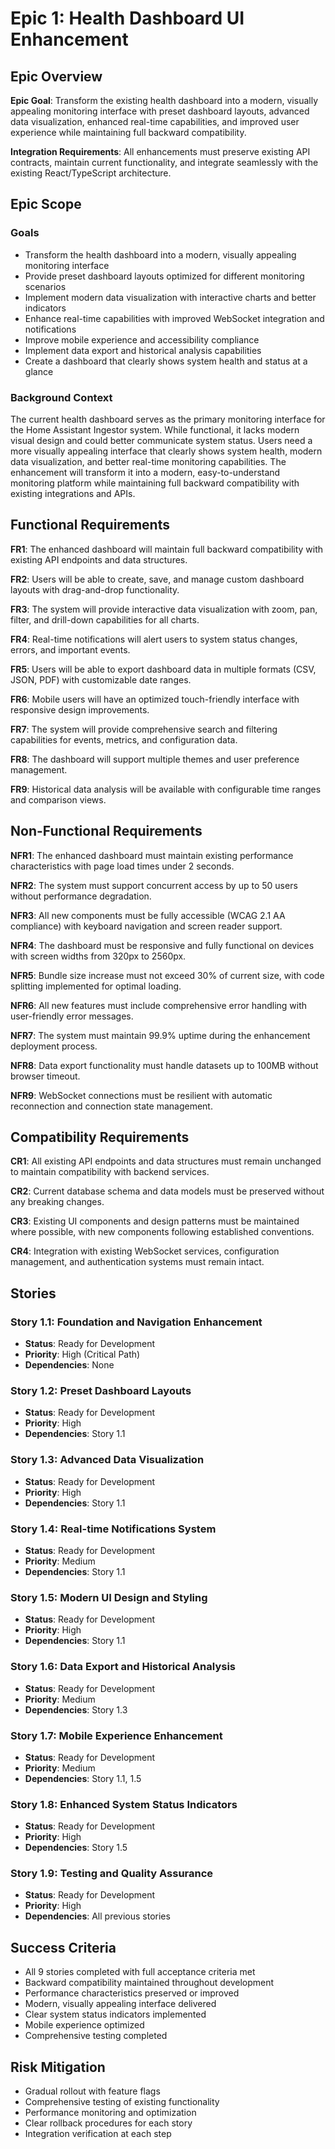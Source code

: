 # Epic 1: Health Dashboard UI Enhancement

## Epic Overview

**Epic Goal**: Transform the existing health dashboard into a modern, visually appealing monitoring interface with preset dashboard layouts, advanced data visualization, enhanced real-time capabilities, and improved user experience while maintaining full backward compatibility.

**Integration Requirements**: All enhancements must preserve existing API contracts, maintain current functionality, and integrate seamlessly with the existing React/TypeScript architecture.

## Epic Scope

### Goals
- Transform the health dashboard into a modern, visually appealing monitoring interface
- Provide preset dashboard layouts optimized for different monitoring scenarios
- Implement modern data visualization with interactive charts and better indicators
- Enhance real-time capabilities with improved WebSocket integration and notifications
- Improve mobile experience and accessibility compliance
- Implement data export and historical analysis capabilities
- Create a dashboard that clearly shows system health and status at a glance

### Background Context
The current health dashboard serves as the primary monitoring interface for the Home Assistant Ingestor system. While functional, it lacks modern visual design and could better communicate system status. Users need a more visually appealing interface that clearly shows system health, modern data visualization, and better real-time monitoring capabilities. The enhancement will transform it into a modern, easy-to-understand monitoring platform while maintaining full backward compatibility with existing integrations and APIs.

## Functional Requirements

**FR1**: The enhanced dashboard will maintain full backward compatibility with existing API endpoints and data structures.

**FR2**: Users will be able to create, save, and manage custom dashboard layouts with drag-and-drop functionality.

**FR3**: The system will provide interactive data visualization with zoom, pan, filter, and drill-down capabilities for all charts.

**FR4**: Real-time notifications will alert users to system status changes, errors, and important events.

**FR5**: Users will be able to export dashboard data in multiple formats (CSV, JSON, PDF) with customizable date ranges.

**FR6**: Mobile users will have an optimized touch-friendly interface with responsive design improvements.

**FR7**: The system will provide comprehensive search and filtering capabilities for events, metrics, and configuration data.

**FR8**: The dashboard will support multiple themes and user preference management.

**FR9**: Historical data analysis will be available with configurable time ranges and comparison views.

## Non-Functional Requirements

**NFR1**: The enhanced dashboard must maintain existing performance characteristics with page load times under 2 seconds.

**NFR2**: The system must support concurrent access by up to 50 users without performance degradation.

**NFR3**: All new components must be fully accessible (WCAG 2.1 AA compliance) with keyboard navigation and screen reader support.

**NFR4**: The dashboard must be responsive and fully functional on devices with screen widths from 320px to 2560px.

**NFR5**: Bundle size increase must not exceed 30% of current size, with code splitting implemented for optimal loading.

**NFR6**: All new features must include comprehensive error handling with user-friendly error messages.

**NFR7**: The system must maintain 99.9% uptime during the enhancement deployment process.

**NFR8**: Data export functionality must handle datasets up to 100MB without browser timeout.

**NFR9**: WebSocket connections must be resilient with automatic reconnection and connection state management.

## Compatibility Requirements

**CR1**: All existing API endpoints and data structures must remain unchanged to maintain compatibility with backend services.

**CR2**: Current database schema and data models must be preserved without any breaking changes.

**CR3**: Existing UI components and design patterns must be maintained where possible, with new components following established conventions.

**CR4**: Integration with existing WebSocket services, configuration management, and authentication systems must remain intact.

## Stories

### Story 1.1: Foundation and Navigation Enhancement
- **Status**: Ready for Development
- **Priority**: High (Critical Path)
- **Dependencies**: None

### Story 1.2: Preset Dashboard Layouts
- **Status**: Ready for Development
- **Priority**: High
- **Dependencies**: Story 1.1

### Story 1.3: Advanced Data Visualization
- **Status**: Ready for Development
- **Priority**: High
- **Dependencies**: Story 1.1

### Story 1.4: Real-time Notifications System
- **Status**: Ready for Development
- **Priority**: Medium
- **Dependencies**: Story 1.1

### Story 1.5: Modern UI Design and Styling
- **Status**: Ready for Development
- **Priority**: High
- **Dependencies**: Story 1.1

### Story 1.6: Data Export and Historical Analysis
- **Status**: Ready for Development
- **Priority**: Medium
- **Dependencies**: Story 1.3

### Story 1.7: Mobile Experience Enhancement
- **Status**: Ready for Development
- **Priority**: Medium
- **Dependencies**: Story 1.1, 1.5

### Story 1.8: Enhanced System Status Indicators
- **Status**: Ready for Development
- **Priority**: High
- **Dependencies**: Story 1.5

### Story 1.9: Testing and Quality Assurance
- **Status**: Ready for Development
- **Priority**: High
- **Dependencies**: All previous stories

## Success Criteria

- All 9 stories completed with full acceptance criteria met
- Backward compatibility maintained throughout development
- Performance characteristics preserved or improved
- Modern, visually appealing interface delivered
- Clear system status indicators implemented
- Mobile experience optimized
- Comprehensive testing completed

## Risk Mitigation

- Gradual rollout with feature flags
- Comprehensive testing of existing functionality
- Performance monitoring and optimization
- Clear rollback procedures for each story
- Integration verification at each step
